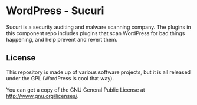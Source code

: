 # WordPress - Sucuri
Sucuri is a security auditing and malware scanning company. The plugins in this component repo includes plugins that scan WordPress for bad things happening, and help prevent and revert them.

## License

This repository is made up of various software projects, but it is all released under the GPL (WordPress is cool that way).

You can get a copy of the GNU General Public License at http://www.gnu.org/licenses/.

